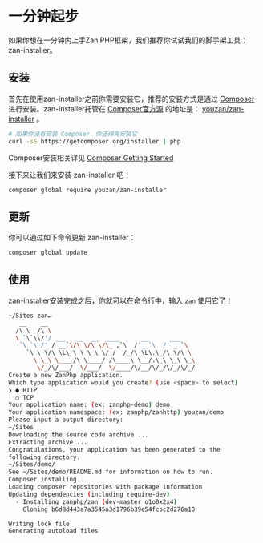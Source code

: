 # 一分钟起步
如果你想在一分钟内上手Zan PHP框架，我们推荐你试试我们的脚手架工具：zan-installer。


## 安装
首先在使用zan-installer之前你需要安装它，推荐的安装方式是通过 [Composer](http://getcomposer.org) 进行安装。zan-installer托管在 [Composer官方源](packagist.org) 的地址是： [youzan/zan-installer](https://packagist.org/packages/youzan/zan-installer) 。

```bash
# 如果你没有安装 Composer，你还得先安装它
curl -sS https://getcomposer.org/installer | php
```

Composer安装相关详见 [Composer Getting Started](https://getcomposer.org/doc/00-intro.md)

接下来让我们来安装 zan-installer 吧！
```bash
composer global require youzan/zan-installer
```


## 更新
你可以通过如下命令更新 zan-installer：

```bash
composer global update
```


## 使用
zan-installer安装完成之后，你就可以在命令行中，输入 `zan` 使用它了！

```bash
~/Sites zan↵
   __    __
  /\ \  /\ \
  \ `\`\\/'/ ___   __  __  ____      __      ___
   `\ `\ /' / __`\/\ \/\ \/\_ ,`\  /'__`\  /' _ `\
     `\ \ \/\ \L\ \ \ \_\ \/_/  /_/\ \L\.\_/\ \/\ \
       \ \_\ \____/\ \____/ /\____\ \__/.\_\ \_\ \_\
        \/_/\/___/  \/___/  \/____/\/__/\/_/\/_/\/_/
Create a new ZanPhp application.
Which type application would you create? (use <space> to select)
❯ ● HTTP
  ○ TCP
Your application name: (ex: zanphp-demo) demo
Your application namespace: (ex: zanphp/zanhttp) youzan/demo
Please input a output directory:
~/Sites
Downloading the source code archive ...
Extracting archive ...
Congratulations, your application has been generated to the 
following directory.
~/Sites/demo/
See ~/Sites/demo/README.md for information on how to run.
Composer installing...
Loading composer repositories with package information
Updating dependencies (including require-dev)
  - Installing zanphp/zan (dev-master o1o0x2x4)
    Cloning b6d8d443a7a3545a3d1796b39e54fcbc2d276a10

Writing lock file
Generating autoload files
```






